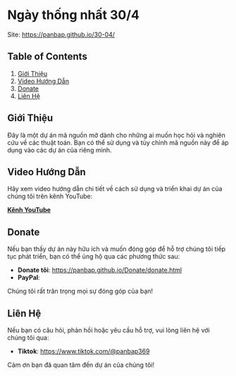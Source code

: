 # Ngày thống nhất 30/4
Site: https://panbap.github.io/30-04/

## Table of Contents
1. [Giới Thiệu](#giới-thiệu)
2. [Video Hướng Dẫn](#video-hướng-dẫn)
3. [Donate](#donate)
4. [Liên Hệ](#liên-hệ)

## Giới Thiệu
Đây là một dự án mã nguồn mở dành cho những ai muốn học hỏi và nghiên cứu về các thuật toán. 
Bạn có thể sử dụng và tùy chỉnh mã nguồn này để áp dụng vào các dự án của riêng mình.

## Video Hướng Dẫn
Hãy xem video hướng dẫn chi tiết về cách sử dụng và triển khai dự án của chúng tôi trên kênh YouTube:

[**Kênh YouTube**](https://www.youtube.com/channel/UCLRtmxFJ651hDXEOtxOzQqw)

## Donate
Nếu bạn thấy dự án này hữu ích và muốn đóng góp để hỗ trợ chúng tôi tiếp tục phát triển, bạn có thể ủng hộ qua các phương thức sau:
- **Donate tôi**: https://panbap.github.io/Donate/donate.html
- **PayPal**:

Chúng tôi rất trân trọng mọi sự đóng góp của bạn!

## Liên Hệ

Nếu bạn có câu hỏi, phản hồi hoặc yêu cầu hỗ trợ, vui lòng liên hệ với chúng tôi qua:

- **Tiktok**: https://www.tiktok.com/@panbap369

Cảm ơn bạn đã quan tâm đến dự án của chúng tôi!

